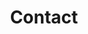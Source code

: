 ---
# An instance of the Contact widget.
widget: contact

# This file represents a page section.
headless: true

# Order that this section appears on the page.
weight: 130

title: Contact
subtitle:

content:
  # Automatically link email and phone or display as text?
  autolink: true

  # Email form provider
  #form:
  #  provider: netlify
  #  formspree:
  #    id:
  #  netlify:
  #    # Enable CAPTCHA challenge to reduce spam?
  #    captcha: false

  # Contact details (edit or remove options as required)
  email: hyq@smbu.edu.cn
  #phone: +
  address:
    street: ' 1 International University Park Road'
    city: Shenzhen
    region: Longgang District
    postcode: '518172'
    country: China
    country_code: CN
  coordinates:
    latitude: '22.679322'
    longitude: '114.205778'
#  office_hours:
#    - 'Monday 10:00 to 13:00'
#    - 'Wednesday 09:00 to 10:00'
#    - icon: skype
#      icon_pack: fab
#      name: Skype Me
#      link: 'skype:live:microsoft_18791?call'
#    - icon: video
#      icon_pack: fas
#      name: Zoom Me
#      link: 'https://zoom.com'

design:
  columns: '2'
---